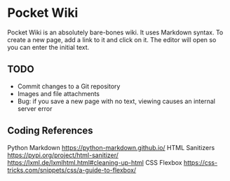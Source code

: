# Pocket Wiki

Pocket Wiki is an absolutely bare-bones wiki. It uses Markdown syntax.
To create a new page, add a link to it and click on it. The editor
will open so you can enter the initial text.

## TODO

* Commit changes to a Git repository
* Images and file attachments
* Bug: if you save a new page with no text, viewing causes an internal server error

## Coding References

Python Markdown
	https://python-markdown.github.io/
HTML Sanitizers
	https://pypi.org/project/html-sanitizer/
	https://lxml.de/lxmlhtml.html#cleaning-up-html
CSS Flexbox
	https://css-tricks.com/snippets/css/a-guide-to-flexbox/

